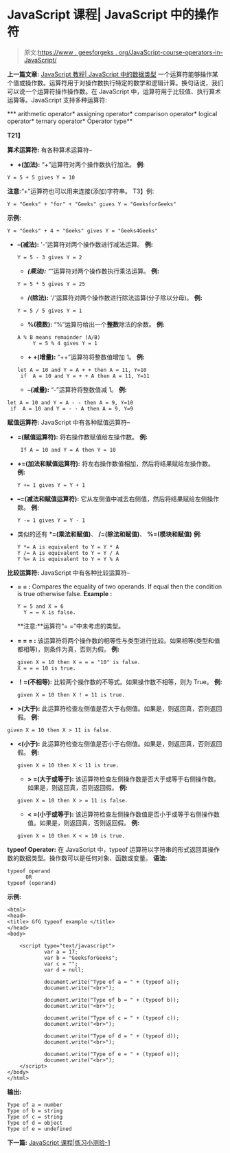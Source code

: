 # JavaScript 课程| JavaScript 中的操作符

> 原文:[https://www . geesforgeks . org/JavaScript-course-operators-in-JavaScript/](https://www.geeksforgeeks.org/javascript-course-operators-in-javascript/)

**上一篇文章:** [JavaScript 教程| JavaScript 中的数据类型](https://www.geeksforgeeks.org/javascript-course-data-types-in-javascript/)
一个运算符能够操作某个值或操作数。运算符用于对操作数执行特定的数学和逻辑计算。换句话说，我们可以说一个运算符操作操作数。在 JavaScript 中，运算符用于比较值、执行算术运算等。JavaScript 支持多种运算符:

***   arithmetic operator*   assigning operator*   comparison operator*   logical operator*   ternary operator*   Operator type**

**T21】**

**算术运算符:**
有各种算术运算符–

*   **+(加法):**
    “+”运算符对两个操作数执行加法。
    **例:**

```
Y = 5 + 5 gives Y = 10
```

**注意:**“+”运算符也可以用来连接(添加)字符串。
T3】例:

```
Y = "Geeks" + "for" + "Geeks" gives Y = "GeeksforGeeks"
```

**示例:**

```
Y = "Geeks" + 4 + "Geeks" gives Y = "Geeks4Geeks"
```

*   **–(减法):**
    '-'运算符对两个操作数进行减法运算。
    **例:**

    ```
    Y = 5 - 3 gives Y = 2 
    ```

    *   ***(乘法):**
    “*”运算符对两个操作数执行乘法运算。
    **例:**

    ```
    Y = 5 * 5 gives Y = 25
    ```

    *   **/(除法):**
    '/'运算符对两个操作数进行除法运算(分子除以分母)。
    **例:**

    ```
    Y = 5 / 5 gives Y = 1
    ```

    *   **%(模数):**
    “%”运算符给出一个**整数**除法的余数。
    **例:**

    ```
    A % B means remainder (A/B)
         Y = 5 % 4 gives Y = 1
    ```

    *   **+ +(增量):**
    “++”运算符将整数值增加 1。
    **例:**

    ```
    let A = 10 and Y = A + + then A = 11, Y=10
     if  A = 10 and Y = + + A then A = 11, Y=11
    ```

    *   **–(减量):**
    “-”运算符将整数值减 1。
    **例:**

```
let A = 10 and Y = A - - then A = 9, Y=10
 if  A = 10 and Y = - - A then A = 9, Y=9
```

**赋值运算符:**
JavaScript 中有各种赋值运算符–

*   **=(赋值运算符):**
    将右操作数赋值给左操作数。
    **例:**

    ```
     If A = 10 and Y = A then Y = 10              

    ```

*   **+=(加法和赋值运算符):**
    将左右操作数值相加，然后将结果赋给左操作数。
    **例:**

    ```
    Y += 1 gives Y = Y + 1 
    ```

*   **–=(减法和赋值运算符):**
    它从左侧值中减去右侧值，然后将结果赋给左侧操作数。
    **例:**

    ```
    Y -= 1 gives Y = Y - 1 
    ```

*   类似的还有 ***=(乘法和赋值)**、 **/=(除法和赋值)**、 **%=(模块和赋值)**
    **例:**

    ```
    Y *= A is equivalent to Y = Y * A
    Y /= A is equivalent to Y = Y / A
    Y %= A is equivalent to Y = Y % A

    ```

**比较运算符:**
JavaScript 中有各种比较运算符–

*   **= = :**
    Compares the equality of two operands. If equal then the condition is true otherwise false.
    **Example :**

    ```
    Y = 5 and X = 6
      Y = = X is false.             

    ```

    **注意:**运算符“= =”中未考虑的类型。

*   **= = = :**
    该运算符将两个操作数的相等性与类型进行比较。如果相等(类型和值都相等)，则条件为真，否则为假。
    **例:**

    ```
    given X = 10 then X = = = "10" is false.
    X = = = 10 is true.

    ```

*   **！=(不相等):**
    比较两个操作数的不等式。如果操作数不相等，则为 True。
    **例:**

    ```
    given X = 10 then X ! = 11 is true. 
    ```

*   **>(大于):**
    此运算符检查左侧值是否大于右侧值。如果是，则返回真，否则返回假。
    **例:**

```
given X = 10 then X > 11 is false. 
```

*   **<(小于):**
    此运算符检查左侧值是否小于右侧值。如果是，则返回真，否则返回假。
    **例:**

    ```
    given X = 10 then X < 11 is true. 
    ```

    *   **> =(大于或等于):**
    该运算符检查左侧操作数是否大于或等于右侧操作数。如果是，则返回真，否则返回假。
    **例:**

    ```
    given X = 10 then X > = 11 is false. 
    ```

    *   **< =(小于或等于):**
    该运算符检查左侧操作数值是否小于或等于右侧操作数值。如果是，则返回真，否则返回假。
    **例:**

    ```
    given X = 10 then X < = 10 is true. 
    ```

**typeof Operator:** 在 JavaScript 中，typeof 运算符以字符串的形式返回其操作数的数据类型。操作数可以是任何对象、函数或变量。
**语法:**

```
typeof operand
      OR
typeof (operand)

```

**示例:**

```
<html>
<head>
<title> GfG typeof example </title> 
</head>
<body>

    <script type="text/javascript">
            var a = 17;
            var b = "GeeksforGeeks";
            var c = "";
            var d = null;

            document.write("Type of a = " + (typeof a));
            document.write("<br>");

            document.write("Type of b = " + (typeof b));
            document.write("<br>");

            document.write("Type of c = " + (typeof c));
            document.write("<br>");

            document.write("Type of d = " + (typeof d));
            document.write("<br>");

            document.write("Type of e = " + (typeof e));
            document.write("<br>");
    </script>
</body>
</html>                    
```

**输出:**

```
Type of a = number
Type of b = string
Type of c = string
Type of d = object
Type of e = undefined
```

**下一篇:** [JavaScript 课程|练习小测验-1](https://www.geeksforgeeks.org/javascript-course-quiz-1/)